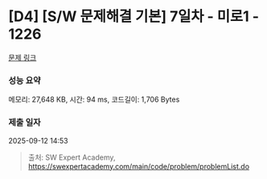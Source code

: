 # [D4] [S/W 문제해결 기본] 7일차 - 미로1 - 1226 

[문제 링크](https://swexpertacademy.com/main/code/problem/problemDetail.do?contestProbId=AV14vXUqAGMCFAYD) 

### 성능 요약

메모리: 27,648 KB, 시간: 94 ms, 코드길이: 1,706 Bytes

### 제출 일자

2025-09-12 14:53



> 출처: SW Expert Academy, https://swexpertacademy.com/main/code/problem/problemList.do